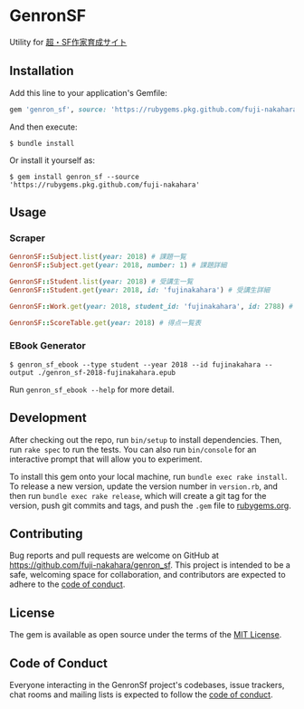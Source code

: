 # GenronSF

Utility for [超・SF作家育成サイト](https://school.genron.co.jp/works/sf/)

## Installation

Add this line to your application's Gemfile:

```ruby
gem 'genron_sf', source: 'https://rubygems.pkg.github.com/fuji-nakahara'
```

And then execute:

    $ bundle install

Or install it yourself as:

    $ gem install genron_sf --source 'https://rubygems.pkg.github.com/fuji-nakahara'

## Usage

### Scraper

```ruby
GenronSF::Subject.list(year: 2018) # 課題一覧
GenronSF::Subject.get(year: 2018, number: 1) # 課題詳細

GenronSF::Student.list(year: 2018) # 受講生一覧
GenronSF::Student.get(year: 2018, id: 'fujinakahara') # 受講生詳細

GenronSF::Work.get(year: 2018, student_id: 'fujinakahara', id: 2788) # 作品詳細

GenronSF::ScoreTable.get(year: 2018) # 得点一覧表
```

### EBook Generator

    $ genron_sf_ebook --type student --year 2018 --id fujinakahara --output ./genron_sf-2018-fujinakahara.epub

Run `genron_sf_ebook --help` for more detail.

## Development

After checking out the repo, run `bin/setup` to install dependencies. Then, run `rake spec` to run the tests. You can also run `bin/console` for an interactive prompt that will allow you to experiment.

To install this gem onto your local machine, run `bundle exec rake install`. To release a new version, update the version number in `version.rb`, and then run `bundle exec rake release`, which will create a git tag for the version, push git commits and tags, and push the `.gem` file to [rubygems.org](https://rubygems.org).

## Contributing

Bug reports and pull requests are welcome on GitHub at https://github.com/fuji-nakahara/genron_sf. This project is intended to be a safe, welcoming space for collaboration, and contributors are expected to adhere to the [code of conduct](https://github.com/fuji-nakahara/genron_sf/blob/main/CODE_OF_CONDUCT.md).

## License

The gem is available as open source under the terms of the [MIT License](https://opensource.org/licenses/MIT).

## Code of Conduct

Everyone interacting in the GenronSf project's codebases, issue trackers, chat rooms and mailing lists is expected to follow the [code of conduct](https://github.com/fuji-nakahara/genron_sf/blob/main/CODE_OF_CONDUCT.md).
